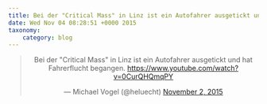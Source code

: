 ```yaml
---
title: Bei der "Critical Mass" in Linz ist ein Autofahrer ausgetickt und hat Fahrerflucht begangen. https://www.youtube.com/watch?v=0CurQHQmqPY
date: Wed Nov 04 08:28:51 +0000 2015
taxonomy:
    category: blog
---
```

<blockquote class="twitter-tweet" align="center" width="350"><p lang="de" dir="ltr">Bei der &quot;Critical Mass&quot; in Linz ist ein Autofahrer ausgetickt und hat Fahrerflucht begangen.&#10;<a href="https://www.youtube.com/watch?v=0CurQHQmqPY">https://www.youtube.com/watch?v=0CurQHQmqPY</a></p>&mdash; Michael Vogel (@heluecht) <a href="https://twitter.com/heluecht/status/661161461247565824">November 2, 2015</a></blockquote>
